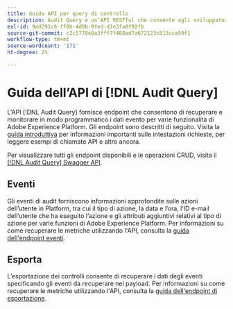 ```yaml
---
title: Guida API per query di controllo
description: Audit Query è un’API RESTful che consente agli sviluppatori di vedere chi ha eseguito determinate azioni in Adobe Experience Platform.
exl-id: 9ed291c6-ff8b-4d9b-9fed-d1e3fa8f92fb
source-git-commit: c2c5778e0a3fff7f488ad7a672123c813cca59f1
workflow-type: tm+mt
source-wordcount: '171'
ht-degree: 2%

---
```


# Guida dell’API di [!DNL Audit Query]

L&#39;API [!DNL Audit Query] fornisce endpoint che consentono di recuperare e monitorare in modo programmatico i dati evento per varie funzionalità di Adobe Experience Platform. Gli endpoint sono descritti di seguito. Visita la [guida introduttiva](./getting-started.md) per informazioni importanti sulle intestazioni richieste, per leggere esempi di chiamate API e altro ancora.

Per visualizzare tutti gli endpoint disponibili e le operazioni CRUD, visita il [[!DNL Audit Query] Swagger API](https://www.adobe.io/experience-platform-apis/references/audit-query/).

## Eventi

Gli eventi di audit forniscono informazioni approfondite sulle azioni dell’utente in Platform, tra cui il tipo di azione, la data e l’ora, l’ID e-mail dell’utente che ha eseguito l’azione e gli attributi aggiuntivi relativi al tipo di azione per varie funzioni di Adobe Experience Platform. Per informazioni su come recuperare le metriche utilizzando l&#39;API, consulta la [guida dell&#39;endpoint eventi](./events.md).

## Esporta

L’esportazione dei controlli consente di recuperare i dati degli eventi specificando gli eventi da recuperare nel payload. Per informazioni su come recuperare le metriche utilizzando l&#39;API, consulta la [guida dell&#39;endpoint di esportazione](./export.md).
